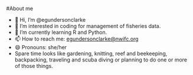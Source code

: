 #About me

- 👋 Hi, I’m @egundersonclarke
- 👀 I’m interested in coding for management of fisheries data.
- 🌱 I’m currently learning R and Python.
- 📫 How to reach me: egundersonclarke@nwifc.org
- 😄 Pronouns: she/her
- Spare time looks like gardening, knitting, reef and beekeeping, backpacking, traveling and scuba diving or planning to do one or more of those things. 

<!---
egundersonclarke/egundersonclarke is a ✨ special ✨ repository because its `README.md` (this file) appears on your GitHub profile.
You can click the Preview link to take a look at your changes.
--->
